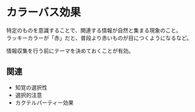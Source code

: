 # カラーバス効果

特定のものを意識することで、関連する情報が自然と集まる現象のこと。  
ラッキーカラーが「赤」だと、普段より赤いものが目につくようになるなど。

情報収集を行う前にテーマを決めておくことが有効。

## 関連
- 知覚の選択性
- 選択的注意
- カクテルパーティー効果
